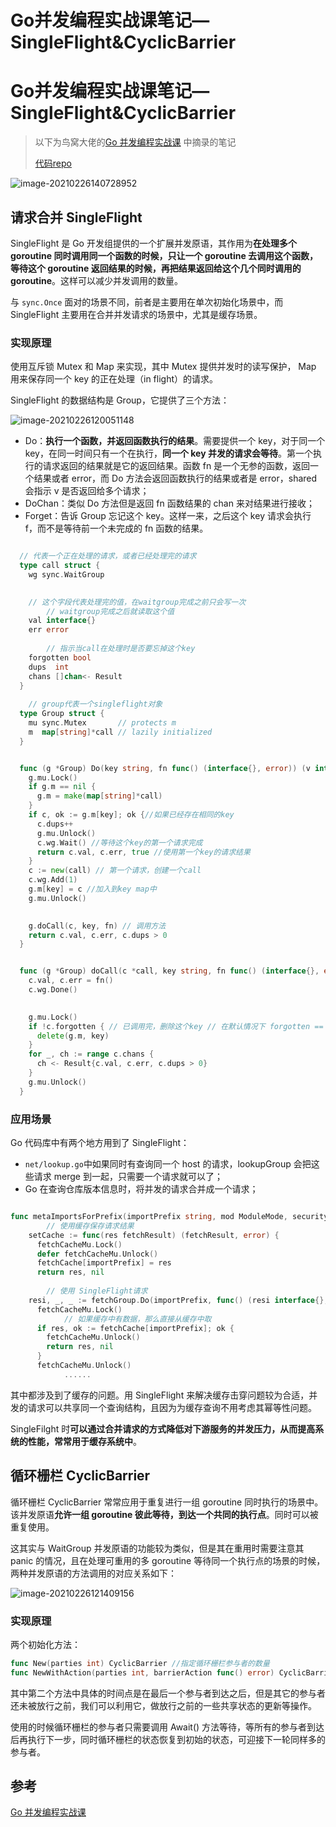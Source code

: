 # Go并发编程实战课笔记—SingleFlight&CyclicBarrier


# Go并发编程实战课笔记—SingleFlight&CyclicBarrier

> 以下为鸟窝大佬的[Go 并发编程实战课](https://time.geekbang.org/column/intro/100061801) 中摘录的笔记
>
> [代码repo](https://github.com/catwithtudou/golang_concurrent_examples/tree/master/singleFlight_cyclicBarrier)


![image-20210226140728952](https://img.zhengyua.cn/20210226140728.png)

## 请求合并 SingleFlight

SingleFlight 是 Go 开发组提供的一个扩展并发原语，其作用为**在处理多个 goroutine 同时调用同一个函数的时候，只让一个 goroutine 去调用这个函数，等待这个 goroutine 返回结果的时候，再把结果返回给这个几个同时调用的 goroutine**。这样可以减少并发调用的数量。

与 `sync.Once` 面对的场景不同，前者是主要用在单次初始化场景中，而 SingleFlight 主要用在合并并发请求的场景中，尤其是缓存场景。

### 实现原理

使用互斥锁 Mutex 和 Map 来实现，其中 Mutex 提供并发时的读写保护， Map 用来保存同一个 key 的正在处理（in flight）的请求。

SingleFlight 的数据结构是 Group，它提供了三个方法：

![image-20210226120051148](https://img.zhengyua.cn/20210226120056.png)

- Do：**执行一个函数，并返回函数执行的结果**。需要提供一个 key，对于同一个 key，在同一时间只有一个在执行，**同一个 key 并发的请求会等待**。第一个执行的请求返回的结果就是它的返回结果。函数 fn 是一个无参的函数，返回一个结果或者 error，而 Do 方法会返回函数执行的结果或者是 error，shared 会指示 v 是否返回给多个请求；
- DoChan：类似 Do 方法但是返回 fn 函数结果的 chan 来对结果进行接收；
- Forget：告诉 Group 忘记这个 key。这样一来，之后这个 key 请求会执行 f，而不是等待前一个未完成的 fn 函数的结果。

```go

  // 代表一个正在处理的请求，或者已经处理完的请求
  type call struct {
    wg sync.WaitGroup
  

    // 这个字段代表处理完的值，在waitgroup完成之前只会写一次
        // waitgroup完成之后就读取这个值
    val interface{}
    err error
  
        // 指示当call在处理时是否要忘掉这个key
    forgotten bool
    dups  int
    chans []chan<- Result
  }
  
    // group代表一个singleflight对象
  type Group struct {
    mu sync.Mutex       // protects m
    m  map[string]*call // lazily initialized
  }


  func (g *Group) Do(key string, fn func() (interface{}, error)) (v interface{}, err error, shared bool) {
    g.mu.Lock()
    if g.m == nil {
      g.m = make(map[string]*call)
    }
    if c, ok := g.m[key]; ok {//如果已经存在相同的key
      c.dups++
      g.mu.Unlock()
      c.wg.Wait() //等待这个key的第一个请求完成
      return c.val, c.err, true //使用第一个key的请求结果
    }
    c := new(call) // 第一个请求，创建一个call
    c.wg.Add(1)
    g.m[key] = c //加入到key map中
    g.mu.Unlock()
  

    g.doCall(c, key, fn) // 调用方法
    return c.val, c.err, c.dups > 0
  }


  func (g *Group) doCall(c *call, key string, fn func() (interface{}, error)) {
    c.val, c.err = fn()
    c.wg.Done()
  

    g.mu.Lock()
    if !c.forgotten { // 已调用完，删除这个key // 在默认情况下 forgotten == false
      delete(g.m, key)
    }
    for _, ch := range c.chans {
      ch <- Result{c.val, c.err, c.dups > 0}
    }
    g.mu.Unlock()
  }
```

### 应用场景

Go 代码库中有两个地方用到了 SingleFlight：

- `net/lookup.go`中如果同时有查询同一个 host 的请求，lookupGroup 会把这些请求 merge 到一起，只需要一个请求就可以了；
- Go 在查询仓库版本信息时，将并发的请求合并成一个请求；

```go

func metaImportsForPrefix(importPrefix string, mod ModuleMode, security web.SecurityMode) (*urlpkg.URL, []metaImport, error) {
        // 使用缓存保存请求结果
    setCache := func(res fetchResult) (fetchResult, error) {
      fetchCacheMu.Lock()
      defer fetchCacheMu.Unlock()
      fetchCache[importPrefix] = res
      return res, nil
    
        // 使用 SingleFlight请求
    resi, _, _ := fetchGroup.Do(importPrefix, func() (resi interface{}, err error) {
      fetchCacheMu.Lock()
            // 如果缓存中有数据，那么直接从缓存中取
      if res, ok := fetchCache[importPrefix]; ok {
        fetchCacheMu.Unlock()
        return res, nil
      }
      fetchCacheMu.Unlock()
            ......
```

其中都涉及到了缓存的问题。用 SingleFlight 来解决缓存击穿问题较为合适，并发的请求可以共享同一个查询结构，且因为为缓存查询不用考虑其幂等性问题。

SingleFilght 时**可以通过合并请求的方式降低对下游服务的并发压力，从而提高系统的性能，常常用于缓存系统中**。

## 循环栅栏 CyclicBarrier

循环栅栏 CyclicBarrier 常常应用于重复进行一组 goroutine 同时执行的场景中。该并发原语**允许一组 goroutine 彼此等待，到达一个共同的执行点**。同时可以被重复使用。

这其实与 WaitGroup 并发原语的功能较为类似，但是其在重用时需要注意其 panic 的情况，且在处理可重用的多 goroutine 等待同一个执行点的场景的时候，两种并发原语的方法调用的对应关系如下：

![image-20210226121409156](https://img.zhengyua.cn/20210226121409.png)

### 实现原理

两个初始化方法：

```go
func New(parties int) CyclicBarrier //指定循环栅栏参与者的数量
func NewWithAction(parties int, barrierAction func() error) CyclicBarrier //提供一个函数可以在每一次到达执行点的时候执行一次
```

其中第二个方法中具体的时间点是在最后一个参与者到达之后，但是其它的参与者还未被放行之前，我们可以利用它，做放行之前的一些共享状态的更新等操作。

使用的时候循环栅栏的参与者只需要调用 Await() 方法等待，等所有的参与者到达后再执行下一步，同时循环栅栏的状态恢复到初始的状态，可迎接下一轮同样多的参与者。


## 参考

[Go 并发编程实战课](https://time.geekbang.org/column/intro/100061801) 

